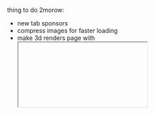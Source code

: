 thing to do 2morow:
- new tab <a> sponsors
- compress images for faster loading
- make 3d renders page with <iframe> fusion 360 rendering
- further improve responsiveness
- maybe make the splash screen cad bigger
